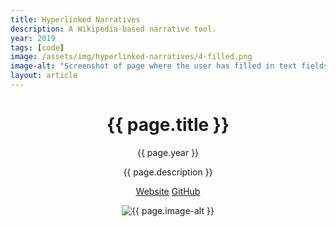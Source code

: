 ```yaml
---
title: Hyperlinked Narratives
description: A Wikipedia-based narrative tool.
year: 2019
tags: [code]
image: /assets/img/hyperlinked-narratives/4-filled.png
image-alt: "Screenshot of page where the user has filled in text fields between text nodes, reading: 'Glipa maruyamai' is a type of 'Beetle' that is used in 'Entomological warfare' the most famous examples of which was 'Operation Big Itch' at 'Dugway Proving Ground' leading to the horrifying 'Dugway sheep incident'."
layout: article
---
```


<header class="intro">
    <h1 class="title">{{ page.title }}</h1>
    <p class="year">{{ page.year }}</p>
    <p class="subtitle">{{ page.description }}</p>
    <div class="platforms">
        <a href="https://hyperlinked-narratives.herokuapp.com">Website</a>
        <a href="https://github.com/whykatherine/hyperlinked-narratives">GitHub</a>
    </div>
    <figure>
        <img src="{{ page.image }}" alt="{{ page.image-alt }}">
    </figure>
</header>